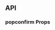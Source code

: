 ## API

### popconfirm Props

<field-table :data="progressProps"/>

<script setup>
import { ref } from 'vue';

const progressProps = ref([
  {
    name: 'type',
    desc: '进度条的类型',
    type: '\'line\' | \'circle\'',
    value: '\'line\'',
  },
  {
    name: 'size',
    desc: '进度条的大小',
    type: '\'mini\' | \'small\' | \'medium\' | \'large\'',
    value: '\'medium\'',
  },
  {
    name: 'percent',
    desc: '进度条当前的百分比',
    type: 'number',
    value: '0',
  },
  {
    name: 'steps',
    desc: '开启步骤条模式，并设置步骤数',
    type: 'number',
    value: '0',
  },
  {
    name: 'animation',
    desc: '是否开启过渡动画',
    type: 'boolean',
    value: 'false',
  },
  {
    name: 'stroke-width',
    desc: '进度条的线宽',
    type: 'number',
    value: '-',
  },
  {
    name: 'width',
    desc: '进度条的长度',
    type: 'number|string',
    value: '-',
  },
  {
    name: 'color',
    desc: '进度条的颜色',
    type: 'string|object',
    value: '-',
  },
  {
    name: 'track-color',
    desc: '进度条的轨道颜色',
    type: 'string',
    value: '-',
  },
  {
    name: 'show-text',
    desc: '是否显示文字',
    type: 'boolean',
    value: 'true',
  },
  {
    name: 'status',
    desc: '进度条状态',
    type: '\'normal\' | \'success\' | \'warning\' | \'danger\'',
    value: '-',
  },
]);
</script>

